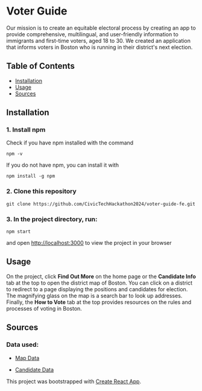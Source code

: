 # Voter Guide
Our mission is to create an equitable electoral process by creating an app to provide comprehensive, multilingual, and user-friendly information to immigrants and first-time voters, aged 18 to 30. We created an application that informs voters in Boston who is running in their district's next election.

## Table of Contents
- [Installation](#installation)
- [Usage](#usage)
- [Sources](#sources)

## Installation

### 1. Install npm

  Check if you have npm installed with the command

  `npm -v`

  If you do not have npm, you can install it with

  `npm install -g npm`

### 2. Clone this repository

  `git clone https://github.com/CivicTechHackathon2024/voter-guide-fe.git`

### 3. In the project directory, run:

  `npm start`

  and open [http://localhost:3000](http://localhost:3000) to view the project in your browser

## Usage

On the project, click **Find Out More** on the home page or the **Candidate Info** tab at the top to open the district map of Boston. You can click on a district to redirect to a page displaying the positions and candidates for election. The magnifying glass on the map is a search bar to look up addresses. Finally, the **How to Vote** tab at the top provides resources on the rules and processes of voting in Boston.

## Sources
### Data used:
- [Map Data](https://gis.data.mass.gov/datasets/massgis::wards-and-precincts-2022-feature-service/explore)

- [Candidate Data](https://www.sec.state.ma.us/WhereDoIVoteMA/ShowBallot/ViewMyBallot/BallotOut/D/35/1/1)

This project was bootstrapped with [Create React App](https://github.com/facebook/create-react-app).
